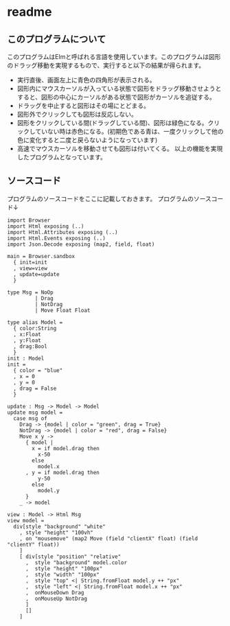 # readme
## このプログラムについて
このプログラムはElmと呼ばれる言語を使用しています。このプログラムは図形のドラッグ移動を実現するもので、実行すると以下の結果が得られます。
* 実行直後、画面左上に青色の四角形が表示される。
* 図形内にマウスカーソルが入っている状態で図形をドラッグ移動させようとすると、図形の中心にカーソルがある状態で図形がカーソルを追従する。
* ドラッグを中止すると図形はその場にとどまる。
* 図形外でクリックしても図形は反応しない。
* 図形をクリックしている間(ドラッグしている間)、図形は緑色になる。クリックしていない時は赤色になる。(初期色である青は、一度クリックして他の色に変化すると二度と戻らないようになっています)
* 高速でマウスカーソルを移動させても図形は付いてくる。
以上の機能を実現したプログラムとなっています。
## ソースコード
プログラムのソースコードをここに記載しておきます。
プログラムのソースコード↓
```
import Browser
import Html exposing (..)
import Html.Attributes exposing (..)
import Html.Events exposing (..)
import Json.Decode exposing (map2, field, float)

main = Browser.sandbox
  { init=init
  , view=view
  , update=update
  }

type Msg = NoOp
         | Drag
         | NotDrag
         | Move Float Float

type alias Model =
  { color:String
  , x:Float
  , y:Float
  , drag:Bool
  }
init : Model
init = 
  { color = "blue"
  , x = 0
  , y = 0
  , drag = False
  }

update : Msg -> Model -> Model
update msg model =
  case msg of
    Drag -> {model | color = "green", drag = True}
    NotDrag -> {model | color = "red", drag = False}
    Move x y ->
      { model | 
        x = if model.drag then 
          x-50
        else
          model.x
      , y = if model.drag then 
          y-50
        else
          model.y
      }
    _ -> model

view : Model -> Html Msg
view model =
  div[style "background" "white"
    , style "height" "100vh"
    , on "mousemove" (map2 Move (field "clientX" float) (field "clientY" float))
    ]
    [ div[style "position" "relative" 
      ,  style "background" model.color
      ,  style "height" "100px"
      ,  style "width" "100px"
      ,  style "top" <| String.fromFloat model.y ++ "px"
      ,  style "left" <| String.fromFloat model.x ++ "px"
      ,  onMouseDown Drag
      ,  onMouseUp NotDrag
      ]
      []
    ]
```
